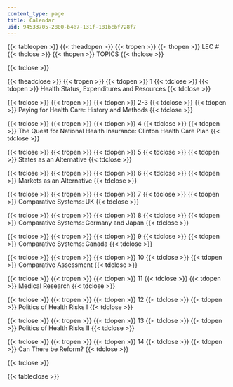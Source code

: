 ```yaml
---
content_type: page
title: Calendar
uid: 94533705-2800-b4e7-131f-181bcbf728f7
---
```


{{< tableopen >}}
{{< theadopen >}}
{{< tropen >}}
{{< thopen >}}
LEC #
{{< thclose >}}
{{< thopen >}}
TOPICS
{{< thclose >}}

{{< trclose >}}

{{< theadclose >}}
{{< tropen >}}
{{< tdopen >}}
1
{{< tdclose >}}
{{< tdopen >}}
Health Status, Expenditures and Resources
{{< tdclose >}}

{{< trclose >}}
{{< tropen >}}
{{< tdopen >}}
2-3
{{< tdclose >}}
{{< tdopen >}}
Paying for Health Care: History and Methods
{{< tdclose >}}

{{< trclose >}}
{{< tropen >}}
{{< tdopen >}}
4
{{< tdclose >}}
{{< tdopen >}}
The Quest for National Health Insurance: Clinton Health Care Plan
{{< tdclose >}}

{{< trclose >}}
{{< tropen >}}
{{< tdopen >}}
5
{{< tdclose >}}
{{< tdopen >}}
States as an Alternative
{{< tdclose >}}

{{< trclose >}}
{{< tropen >}}
{{< tdopen >}}
6
{{< tdclose >}}
{{< tdopen >}}
Markets as an Alternative
{{< tdclose >}}

{{< trclose >}}
{{< tropen >}}
{{< tdopen >}}
7
{{< tdclose >}}
{{< tdopen >}}
Comparative Systems: UK
{{< tdclose >}}

{{< trclose >}}
{{< tropen >}}
{{< tdopen >}}
8
{{< tdclose >}}
{{< tdopen >}}
Comparative Systems: Germany and Japan
{{< tdclose >}}

{{< trclose >}}
{{< tropen >}}
{{< tdopen >}}
9
{{< tdclose >}}
{{< tdopen >}}
Comparative Systems: Canada
{{< tdclose >}}

{{< trclose >}}
{{< tropen >}}
{{< tdopen >}}
10
{{< tdclose >}}
{{< tdopen >}}
Comparative Assessment
{{< tdclose >}}

{{< trclose >}}
{{< tropen >}}
{{< tdopen >}}
11
{{< tdclose >}}
{{< tdopen >}}
Medical Research
{{< tdclose >}}

{{< trclose >}}
{{< tropen >}}
{{< tdopen >}}
12
{{< tdclose >}}
{{< tdopen >}}
Politics of Health Risks I
{{< tdclose >}}

{{< trclose >}}
{{< tropen >}}
{{< tdopen >}}
13
{{< tdclose >}}
{{< tdopen >}}
Politics of Health Risks II
{{< tdclose >}}

{{< trclose >}}
{{< tropen >}}
{{< tdopen >}}
14
{{< tdclose >}}
{{< tdopen >}}
Can There be Reform?
{{< tdclose >}}

{{< trclose >}}

{{< tableclose >}}